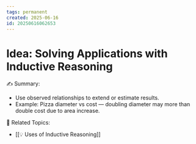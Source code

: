 ```yaml
---
tags: permanent
created: 2025-06-16
id: 20250616062653
---
```


# Idea: Solving Applications with Inductive Reasoning

✍ Summary:
- Use observed relationships to extend or estimate results.
- Example: Pizza diameter vs cost — doubling diameter may more than double cost due to area increase.

👀 Related Topics:
- [[💡 Uses of Inductive Reasoning]]
